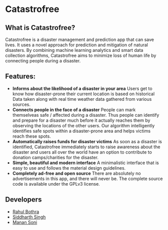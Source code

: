 # Catastrofree
## What is Catastrofree?
Catastrofree is a disaster management and prediction app that can save lives.
It uses a novel approach for prediction and mitigation of natural disasters.
By combining machine learning analytics and smart data collection algorithms,
Catastrofree aims to minimize loss of human life by connecting people during a disaster.
## Features:
* **Informs about the likelihood of a disaster in your area**
Users get to know how disaster-prone their current location is based on historical
Data taken along with real time weather data gathered from various sources.
* **Connects people in the face of a disaster**
People can mark themselveas safe / affected during a disaster.
Thus people can identify and prepare for a disaster much before
it actually reaches them by observing the locations of the other users.
Our algorithm intelligently identifies safe spots within a
disaster-prone area and helps victims reach these spots.
* **Automatically raises funds for disaster victims**
As soon as a disaster is identified, Catastrofree immediately starts to raise
awareness about the disaster and users all over the world have an option to contribute
to donation camps/charities for the disaster.
* **Simple, beautiful and modern interface**
A minimalistic interface that is easy to use and
follows the material design guidelines.
* **Completely ad-free and open source**
There are absolutely no advertisements in this app,
and there will never be. The complete source code is available under the
GPLv3 license.

## Developers
* [Rahul Bothra](https://github.com/pro-panda)
* [Siddharth Singh](https://github.com/coolsidd)
* [Manan Soni](https://github.com/MananSoni42)
